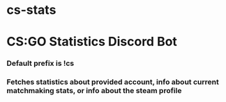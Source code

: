 # cs-stats
# CS:GO Statistics Discord Bot
### Default prefix is !cs <command> <args>
### Fetches statistics about provided account, info about current matchmaking stats, or info about the steam profile
